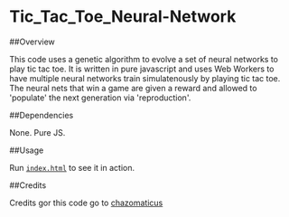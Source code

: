 Tic_Tac_Toe_Neural-Network
======

##Overview

This code uses a genetic algorithm to evolve a set of neural networks to play tic tac toe. It is written in pure javascript and uses Web Workers to have multiple neural networks train simulatenously by playing tic tac toe. The neural nets that win a game are given a reward and allowed to 'populate' the next generation via 'reproduction'.

##Dependencies

None. Pure JS.

##Usage

Run [`index.html`](https://chazomaticus.github.io/netttt/index.html) to see it in action.

##Credits

Credits gor this code go to [chazomaticus](https://github.com/chazomaticus)
